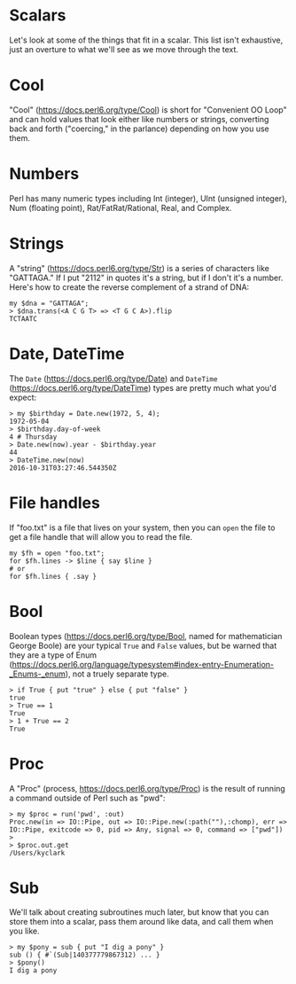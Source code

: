 # Scalars

Let's look at some of the things that fit in a scalar.  This list isn't exhaustive, just an overture to what we'll see as we move through the text.

# Cool

"Cool" (https://docs.perl6.org/type/Cool) is short for "Convenient OO Loop" and can hold values that look either like numbers or strings, converting back and forth ("coercing," in the parlance) depending on how you use them.

# Numbers

Perl has many numeric types including Int (integer), UInt (unsigned integer), Num (floating point), Rat/FatRat/Rational, Real, and Complex.

# Strings

A "string" (https://docs.perl6.org/type/Str) is a series of characters like "GATTAGA."  If I put "2112" in quotes it's a string, but if I don't it's a number.  Here's how to create the reverse complement of a strand of DNA:

```
my $dna = "GATTAGA";
> $dna.trans(<A C G T> => <T G C A>).flip
TCTAATC
```

# Date, DateTime

The ```Date``` (https://docs.perl6.org/type/Date) and ```DateTime``` (https://docs.perl6.org/type/DateTime) types are pretty much what you'd expect:

```
> my $birthday = Date.new(1972, 5, 4);
1972-05-04
> $birthday.day-of-week
4 # Thursday
> Date.new(now).year - $birthday.year
44
> DateTime.new(now)
2016-10-31T03:27:46.544350Z
```

# File handles

If "foo.txt" is a file that lives on your system, then you can ```open``` the file to get a file handle that will allow you to read the file.

```
my $fh = open "foo.txt";
for $fh.lines -> $line { say $line }
# or
for $fh.lines { .say }
```

# Bool

Boolean types (https://docs.perl6.org/type/Bool, named for mathematician George Boole) are your typical ```True``` and ```False``` values, but be warned that they are a type of Enum (<https://docs.perl6.org/language/typesystem#index-entry-Enumeration-_Enums-_enum>), not a truely separate type.

```
> if True { put "true" } else { put "false" }
true
> True == 1
True
> 1 + True == 2
True
```

# Proc

A "Proc" (process, https://docs.perl6.org/type/Proc) is the result of running a command outside of Perl such as "pwd":

```
> my $proc = run('pwd', :out)
Proc.new(in => IO::Pipe, out => IO::Pipe.new(:path(""),:chomp), err => IO::Pipe, exitcode => 0, pid => Any, signal => 0, command => ["pwd"])
>
> $proc.out.get
/Users/kyclark
```

# Sub

We'll talk about creating subroutines much later, but know that you can store them into a scalar, pass them around like data, and call them when you like.

```
> my $pony = sub { put "I dig a pony" }
sub () { #`(Sub|140377779867312) ... }
> $pony()
I dig a pony
```